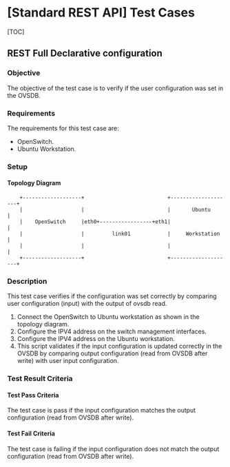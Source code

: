 
[Standard REST API] Test Cases
==============================

[TOC]

## REST Full Declarative configuration ##
### Objective ###
The objective of the test case is to verify if the user configuration was set in the OVSDB.

### Requirements ###
The requirements for this test case are:

- OpenSwitch.
- Ubuntu Workstation.

### Setup ###
#### Topology Diagram ####

```ditaa
    +-------------------+                           +--------------------+
    |                   |                           |       Ubuntu       |
    |    OpenSwitch     |eth0+-----------------+eth1|                    |
    |                   |         link01            |     Workstation    |
    |                   |                           |                    |
    +-------------------+                           +--------------------+
```

### Description ###
This test case verifies if the configuration was set correctly by comparing user configuration (input) with the output of ovsdb read.

 1. Connect the OpenSwitch to Ubuntu workstation as shown in the topology diagram.
 2. Configure the IPV4 address on the switch management interfaces.
 3. Configure the IPV4 address on the Ubuntu workstation.
 4. This script validates if the input configuration is updated correctly in the OVSDB by comparing output configuration (read from OVSDB after write) with user input configuration.

### Test Result Criteria ###
#### Test Pass Criteria ####
The test case is pass if the input configuration matches the output configuration (read from OVSDB after write).

#### Test Fail Criteria ####
The test case is failing if the input configuration does not match the output configuration (read from OVSDB after write).
